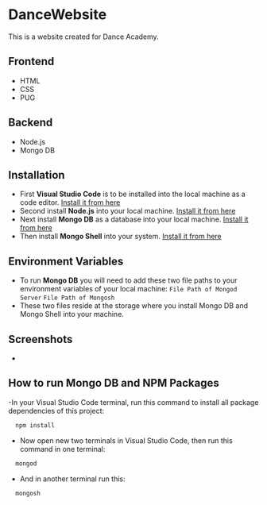 # DanceWebsite
This is a website created for Dance Academy. 
## Frontend
- HTML
- CSS
- PUG
## Backend
- Node.js
- Mongo DB
## Installation
- First **Visual Studio Code** is to be installed into the local machine as a code editor. [Install it from here](https://code.visualstudio.com/)
- Second install **Node.js** into your local machine. [Install it from here](https://nodejs.org/en/download)
- Next install **Mongo DB** as a database into your local machine. [Install it from here](https://www.mongodb.com/try/download/community)
- Then install **Mongo Shell** into your system. [Install it from here](https://www.mongodb.com/try/download/shell)
## Environment Variables
- To run **Mongo DB** you will need to add these two file paths to your environment variables of your local machine:
  `File Path of Mongod Server`
  `File Path of Mongosh`
- These two files reside at the storage where you install Mongo DB and Mongo Shell into your machine.
## Screenshots
- 
## How to run Mongo DB and NPM Packages
-In your Visual Studio Code terminal, run this command to install all package dependencies of this project:
```bash
  npm install
```
- Now open new two terminals in Visual Studio Code, then run this command in one terminal:
```bash
  mongod
```
- And in another terminal run this:
```bash
  mongosh
```

